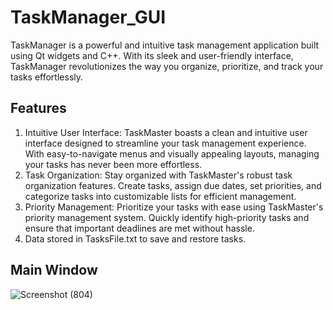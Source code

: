 # TaskManager_GUI
TaskManager is a powerful and intuitive task management application built using Qt widgets and C++. With its sleek and user-friendly interface, TaskManager revolutionizes the way you organize, prioritize, and track your tasks effortlessly.

## Features

1. Intuitive User Interface: TaskMaster boasts a clean and intuitive user interface designed to streamline your task management experience. With easy-to-navigate menus and visually appealing layouts, managing your tasks has never been more effortless.
2. Task Organization: Stay organized with TaskMaster's robust task organization features. Create tasks, assign due dates, set priorities, and categorize tasks into customizable lists for efficient management.
3. Priority Management: Prioritize your tasks with ease using TaskMaster's priority management system. Quickly identify high-priority tasks and ensure that important deadlines are met without hassle.
4. Data stored in TasksFile.txt to save and restore tasks.


## Main Window

![Screenshot (804)](https://github.com/ahmed2-salah/TaskManager_GUI/assets/90197922/d33f1e07-5c4c-41c7-821f-8e105ad706fb)
